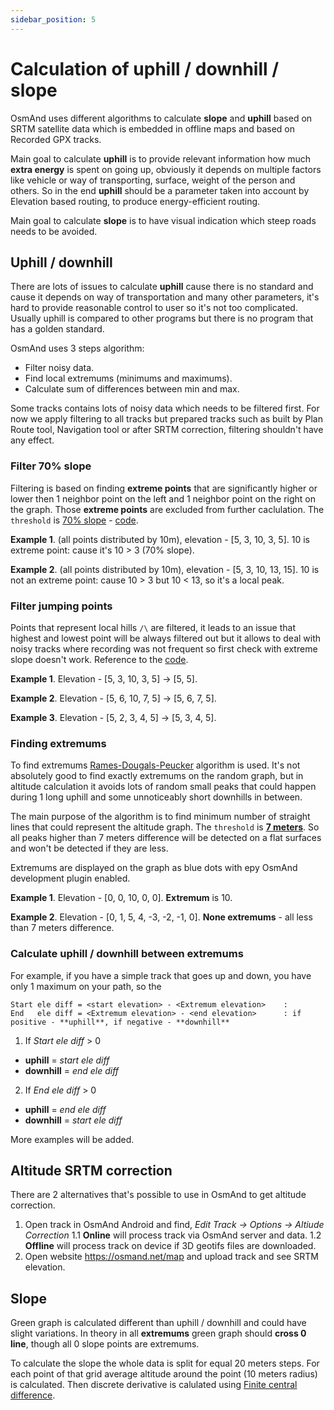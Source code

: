 ```yaml
---
sidebar_position: 5
---
```


# Calculation of uphill / downhill / slope

OsmAnd uses different algorithms to calculate **slope** and **uphill** based on SRTM satellite data which is embedded in offline maps 
and based on Recorded GPX tracks.

Main goal to calculate **uphill** is to provide relevant information how much **extra energy** is spent on going up, obviously it depends
on multiple factors like vehicle or way of transporting, surface, weight of the person and others. 
So in the end **uphill** should be a parameter taken into account by Elevation based routing, to produce energy-efficient routing.

Main goal to calculate **slope** is to have visual indication which steep roads needs to be avoided.


## Uphill / downhill 

There are lots of issues to calculate **uphill** cause there is no standard and cause it depends on way of transportation and 
many other parameters, it's hard to provide reasonable control to user so it's not too complicated. Usually uphill is compared to other programs
but there is no program that has a golden standard. 

OsmAnd uses 3 steps algorithm: 
- Filter noisy data. 
- Find local extremums (minimums and maximums).
- Calculate sum of differences between min and max.

Some tracks contains lots of noisy data which needs to be filtered first. For now we apply filtering to all tracks but prepared tracks such as built by 
Plan Route tool, Navigation tool or after SRTM correction, filtering shouldn't have any effect.


### Filter 70% slope

Filtering is based on finding **extreme points** that are significantly higher or lower then 1 neighbor point on the left and 1 neighbor point on the right on the graph. 
Those **extreme points** are excluded from further caclulation. The ```threshold``` is [70% slope](https://github.com/osmandapp/OsmAnd/blob/master/OsmAnd-java/src/main/java/net/osmand/gpx/ElevationApproximator.java#L11) -  [code](https://github.com/osmandapp/OsmAnd/blob/master/OsmAnd-java/src/main/java/net/osmand/gpx/ElevationApproximator.java#L72).

**Example 1**. (all points distributed by 10m), elevation - [5, 3, 10, 3, 5]. 10 is extreme point: cause it's 10 > 3 (70% slope).

**Example 2**. (all points distributed by 10m), elevation - [5, 3, 10, 13, 15]. 10 is not an extreme point: cause 10 > 3 but 10 < 13, so it's a local peak.

### Filter jumping points

Points that represent local hills ```/\``` are filtered, it leads to an issue that highest and lowest point will be always filtered out but it allows to deal with noisy tracks where recording was not frequent so first check with extreme slope doesn't work. Reference to the [code](https://github.com/osmandapp/OsmAnd/blob/master/OsmAnd-java/src/main/java/net/osmand/gpx/ElevationApproximator.java#L49).

**Example 1**. Elevation - [5, 3, 10, 3, 5] -> [5, 5].

**Example 2**. Elevation - [5, 6, 10, 7, 5] -> [5, 6, 7, 5].

**Example 3**. Elevation - [5, 2, 3, 4, 5] -> [5, 3, 4, 5].


### Finding extremums

To find extremums [Rames-Dougals-Peucker](https://en.wikipedia.org/wiki/Ramer%E2%80%93Douglas%E2%80%93Peucker_algorithm) algorithm is used. It's not absolutely good to find exactly extremums on the random graph, but in altitude calculation it avoids lots of random small peaks that could happen during 1 long uphill and some unnoticeably short downhills in between.

The main purpose of the algorithm is to find minimum number of straight lines that could represent the altitude graph. The ```threshold``` is **[7 meters](https://github.com/osmandapp/OsmAnd/blob/master/OsmAnd-java/src/main/java/net/osmand/gpx/ElevationDiffsCalculator.java#L13)**. So all peaks higher than 7 meters difference will be detected on a flat surfaces and won't be detected if they are less.

Extremums are displayed on the graph as blue dots with еру OsmAnd development plugin enabled.

**Example 1**. Elevation - [0, 0, 10, 0, 0]. **Extremum** is 10.

**Example 2**. Elevation - [0, 1, 5, 4, -3, -2, -1, 0]. **None extremums** - all less than 7 meters difference.


### Calculate uphill / downhill between extremums

For example, if you have a simple track that goes up and down, you have only 1 maximum on your path, so the 
  ``` 
  Start ele diff = <start elevation> - <Extremum elevation>    : 
  End   ele diff = <Extremum elevation> - <end elevation>      : if positive - **uphill**, if negative - **downhill**
  ```

1. If *Start ele diff* > 0
  - **uphill** = *start ele diff*  
  - **downhill** = *end ele diff*  

2. If *End ele diff* > 0
  - **uphill** = *end ele diff*   
  - **downhill** = *start ele diff*  


More examples will be added.


## Altitude SRTM correction

There are 2 alternatives that's possible to use in OsmAnd to get altitude correction. 
1. Open track in OsmAnd Android and find, *Edit Track → Options → Altiude Correction* 
1.1 **Online**  will process track via OsmAnd server and data.
1.2 **Offline**  will process track on device if 3D geotifs files are downloaded.
2. Open website https://osmand.net/map and upload track and see SRTM elevation.


## Slope

Green graph is calculated different than uphill / downhill and could have slight variations. In theory in all **extremums** green graph should **cross 0 line**, though all 0 slope points are extremums.

To calculate the slope the whole data is split for equal 20 meters steps. For each point of that grid average altitude around the point (10 meters radius) is calculated. Then discrete derivative is calulated using [Finite central difference](https://en.wikipedia.org/wiki/Finite_difference).
